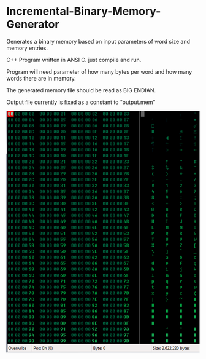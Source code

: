 # Incremental-Binary-Memory-Generator
Generates a binary memory based on input parameters of word size and memory entries.

C++ Program written in ANSI C. just compile and run.

Program will need parameter of how many bytes per word and how many words there are in memory. 

The generated memory file should be read as BIG ENDIAN. 

Output file currently is fixed as a constant to "output.mem"

![alt text](SCREENSHOTS/screenshot_output_hex.png "Hex output for a 32bit Wordsize")